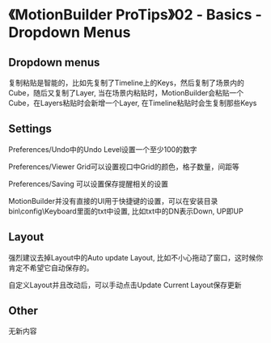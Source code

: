 # 《MotionBuilder ProTips》02 - Basics - Dropdown Menus

<!-- ![Menu](./MotionBuilderProTips02/Menu.png) -->

## Dropdown menus

复制粘贴是智能的，比如先复制了Timeline上的Keys，然后复制了场景内的Cube，随后又复制了Layer, 当在场景内粘贴时，MotionBuilder会粘贴一个Cube，在Layers粘贴时会新增一个Layer, 在Timeline粘贴时会生复制那些Keys

## Settings

Preferences/Undo中的Undo Level设置一个至少100的数字

Preferences/Viewer Grid可以设置视口中Grid的颜色，格子数量，间距等

Preferences/Saving 可以设置保存提醒相关的设置

MotionBuilder并没有直接的UI用于快捷键的设置，可以在安装目录bin\config\Keyboard里面的txt中设置, 比如txt中的DN表示Down, UP即UP

## Layout
强烈建议去掉Layout中的Auto update Layout, 比如不小心拖动了窗口，这时候你肯定不希望它自动保存的。

自定义Layout并且改动后，可以手动点击Update Current Layout保存更新

## Other
无新内容

